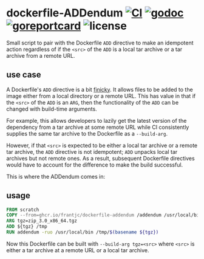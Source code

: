 # dockerfile-ADDendum [![CI](https://github.com/frantjc/dockerfile-addendum/actions/workflows/ci.yml/badge.svg?branch=main&event=push)](https://github.com/frantjc/dockerfile-addendum/actions) [![godoc](https://pkg.go.dev/badge/github.com/frantjc/dockerfile-addendum.svg)](https://pkg.go.dev/github.com/frantjc/dockerfile-addendum) [![goreportcard](https://goreportcard.com/badge/github.com/frantjc/dockerfile-addendum)](https://goreportcard.com/report/github.com/frantjc/dockerfile-addendum) ![license](https://shields.io/github/license/frantjc/dockerfile-addendum)

Small script to pair with the Dockerfile `ADD` directive to make an idempotent action regardless of if the `<src>` of the `ADD` is a local tar archive or a tar archive from a remote URL.

## use case

A Dockerfile's `ADD` directive is a bit [finicky](https://docs.docker.com/engine/reference/builder/#add). It allows files to be added to the image either from a local directory or a remote URL. This has value in that if the `<src>` of the `ADD` is an `ARG`, then the functionality of the `ADD` can be changed with build-time arguments.

For example, this allows developers to lazily get the latest version of the dependency from a tar archive at some remote URL while CI consistently supplies the same tar archive to the Dockerfile as a `--build-arg`.

However, if that `<src>` is expected to be either a local tar archive or a remote tar archive, the `ADD` directive is not idempotent; `ADD` unpacks local tar archives but not remote ones. As a result, subsequent Dockerfile directives would have to account for the difference to make the build successful.

This is where the ADDendum comes in:

## usage

```Dockerfile
FROM scratch
COPY --from=ghcr.io/frantjc/dockerfile-addendum /addendum /usr/local/bin
ARG tgz=zip_3.0_x86_64.tgz
ADD ${tgz} /tmp
RUN addendum -ruo /usr/local/bin /tmp/$(basename ${tgz})
```

Now this Dockerfile can be built with `--build-arg tgz=<src>` where `<src>` is either a tar archive at a remote URL or a local tar archive.
